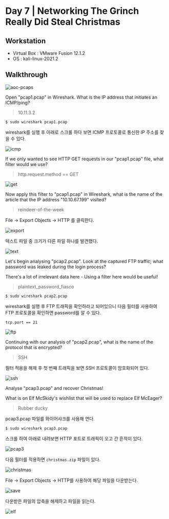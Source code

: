 # Day 7 | Networking The Grinch Really Did Steal Christmas

## Workstation
- Virtual Box : VMware Fusion 12.1.2
- OS : kali-linux-2021.2

## Walkthrough
![aoc-pcaps]()

Open "pcap1.pcap" in Wireshark. What is the IP address that initiates an ICMP/ping?

> 10.11.3.2

```
$ sudo wireshark pcap1.pcap
```

wireshark를 실행 후 아래로 스크롤 하다 보면 ICMP 프로토콜로 통신한 IP 주소를 찾을 수 있다.

![icmp]()

If we only wanted to see HTTP GET requests in our "pcap1.pcap" file, what filter would we use?

> http.request.method == GET

![get]()

Now apply this filter to "pcap1.pcap" in Wireshark, what is the name of the article that the IP address "10.10.67.199" visited?

> reindeer-of-the-week

File → Export Objects → HTTP 를 클릭한다.

![export]()

텍스트 파일 중 크기가 다른 파일 하나를 발견했다.

![text]()

Let's begin analysing "pcap2.pcap". Look at the captured FTP traffic; what password was leaked during the login process?

There's a lot of irrelevant data here - Using a filter here would be useful!

> plaintext_password_fiasco

```
$ sudo wireshark pcap2.pcap
```

wireshark를 실행 후 FTP 트래픽을 확인하라고 되어있으니 다음 필터를 사용하여 FTP 프로토콜을 확인하면 password를 알 수 있다.

```
tcp.port == 21
```

![ftp]()

Continuing with our analysis of "pcap2.pcap", what is the name of the protocol that is encrypted?

> SSH

필터 적용을 해제 후 첫 번째 트래픽을 보면 SSH 프로토콜이 암호화되어 있다.

![ssh]()

Analyse "pcap3.pcap" and recover Christmas!

What is on Elf McSkidy's wishlist that will be used to replace Elf McEager?

> Rubber ducky

pcap3.pcap 파일를 와이어샤크를 사용해 연다.

```
$ sudo wireshark pcap3.pcap
```

스크롤 하여 아래로 내려보면 HTTP 포트로 트래픽이 오고 간 흔적이 있다.

![pcap3]()

다음 필터를 적용하면 `christmas.zip` 파일이 있다. 

![christmas]()

File → Export Objects → HTTP를 사용하여 해당 파일을 다운받는다.

![save]()

다운받은 파일의 압축을 해제하고 파일을 읽는다.

![elf]()